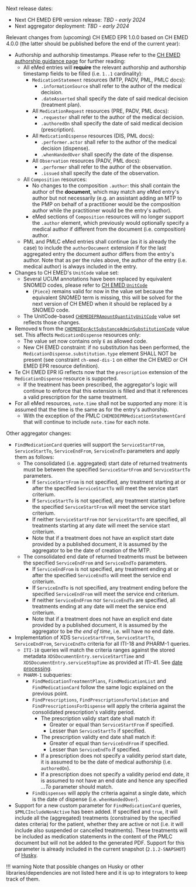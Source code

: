Next release dates:

- Next CH EMED EPR version release: *TBD - early 2024*
- Next aggregator deployment: *TBD - early 2024*


Relevant changes from (upcoming) CH EMED EPR 1.0.0 based on CH EMED 4.0.0 (the latter should be published before the end of the current year):

  - Authorship and authorship timestamps. Please refer to the [CH EMED authorship guidance page](https://build.fhir.org/ig/hl7ch/ch-emed/authorship.html) for further reading:
    - All eMed entries will **require** the relevant authorship and authorship timestamp fields to be filled (i.e. `1..1` cardinality):
      - `MedicationStatement` resources (MTP, PADV, PML, PMLC docs):
		- `.informationSource` shall refer to the author of the medical decision.
		- `.dateAsserted` shall specify the date of said medical decision (treatment plan).
	  - All `MedicationRequest` resources (PRE, PADV, PML docs):
		- `.requester` shall refer to the author of the medical decision.
		- `.authoredOn` shall specify the date of said medical decision (prescription).
	  - All `MedicationDispense` resources (DIS, PML docs):
		- `.performer.actor` shall refer to the author of the medical decision (dispense).
		- `.whenHandedOver` shall specify the date of the dispense.
	  - All `Observation` resources (PADV, PML docs):
		- `.performer` shall refer to the author of the observation.
		- `.issued` shall specify the date of the observation.
	- All `Composition` resources:
	  - No changes to the composition `.author`: this shall contain the author of the **document**, which may match any eMed entry's author but not necessarily (e.g. an assistant adding an MTP to the PMP on behalf of a practitioner would be the composition author while the practitioner would be the entry's author).
	  - eMed sections of `Composition` resources will no longer support the `.author` element, which previously would optionally specify a medical author if different from the document (i.e. composition) author.
	- PML and PMLC eMed entries shall continue (as it is already the case) to include the `authorDocument` extension if for the last aggregated entry the document author differs from the entry's author. Note that as per the rules above, the author of the entry (i.e. medical author) is always included in the entry.
  - Changes to CH EMED's `UnitCode` value set:
	- Several UCUM annotations have been replaced by equivalent SNOMED codes, please refer to [CH EMED `UnitCode`](https://build.fhir.org/ig/hl7ch/ch-emed/ValueSet-UnitCode.html)
      - `{Piece}` remains valid for now in the value set because the equivalent SNOMED term is missing, this will be solved for the next version of CH EMED when it should be replaced by a SNOMED code.
	- The UnitCode-based [`CHEMEDEPRAmountQuantityUnitCode`](https://build.fhir.org/ig/CARA-ch/ch-emed-epr/ValueSet-ch-emed-epr-amount-quantity-unit-code.html) value set reflects those changes.
  - Removed `N` from the [`CHEMEDEprActSubstanceAdminSubstitutionCode`](https://build.fhir.org/ig/CARA-ch/ch-emed-epr/ValueSet-ch-emed-epr-amount-quantity-unit-code.html) value set. This affects `MedicationDispense` resources only:
	- The value set now contains only `E` as allowed code.
	- New CH EMED constraint: if no substitution has been performed, the `MedicationDispense.substitution.type` element SHALL NOT be present (see constraint `ch-emed-dis-1` on either the  CH EMED or CH EMED EPR resource definition).
  - Te CH EMED EPR IG reflects now that the `prescription` extension of the `MedicationDispense` resource is supported. 
	- If the treatment has been prescribed, the aggregator's logic will continue to enforce that this extension is filled and that it references a valid prescription for the same treatment.
  - For all eMed resources, `note.time` shall not be supported any more: it is assumed that the time is the same as for the entry's authorship.
	- With the exception of the PMLC `CHEMEDEPRMedicationStatementCard` that will continue to include `note.time` for each note.


Other aggregator changes:

- `FindMedicationCard` queries will support the `ServiceStartFrom`, `ServiceStartTo`, `ServiceEndFrom`, `ServiceEndTo` parameters and apply them as follows:
  - The consolidated (i.e. aggregated) start date of returned treatments must be between the specified `ServiceStartFrom` and `ServiceStartTo` parameters.
    - If `ServiceStartFrom` is not specified, any treatment starting at or after the specified `ServiceStartTo` will meet the service start criterium.
	- If `ServiceStartTo` is not specified,  any treatment starting before the specified `ServiceStartFrom` will meet the service start criterium.
	- If neither `ServiceStartFrom` nor `ServiceStartTo` are specified, all treatments starting at any date will meet the service start criterium.
	- Note that if a treatment does not have an explicit start date provided by a published document, it is assumed by the aggregator to be the date of creation of the MTP.
  - The consolidated end date of returned treatments must be between the specified `ServiceEndFrom` and `ServiceEndTo` parameters.
    - If `ServiceEndFrom` is not specified, any treatment ending at or after the specified `ServiceEndTo` will meet the service end criterium.
	- If `ServiceEndTo` is not specified,  any treatment ending before the specified `ServiceEndFrom` will meet the service end criterium.
	- If neither `ServiceEndFrom` nor `ServiceEndTo` are specified, all treatments ending at any date will meet the service end criterium.
	- Note that if a treatment does not have an explicit end date provided by a published document, it is assumed by the aggregator to be *the end of time*, i.e. will have no end date.
- Implementation of XDS `ServiceStartFrom`, `ServiceStartTo`, `ServiceEndFrom`, `ServiceEndTo` criteria for all ITI-18 and PHARM-1 queries.
  - `ITI-18` queries will match the criteria ranges against the stored metadata `XDSDocumentEntry.serviceStartTime` and `XDSDocumentEntry.serviceStopTime` as provided at ITI-41. See [date processing](transactions/date_processing.md).
  - `PHARM-1` subqueries:
    - `FindMedicationTreatmentPlans`, `FindMedicationList` and `FindMedicationCard` follow the same logic explained on the previous point.
	- `FindPrescriptions`, `FindPrescriptionsForValidation` and `FindPrescriptionsForDispense` will apply the criteria against the consolidated prescription's validity period. 
		- The prescription validy start date shall match if:
			- Greater or equal than `ServiceStartFrom` if specified.
			- Lesser than `ServiceStartTo` if specified.
		- The prescription validty end date shall match if:
			- Greater of equal than `ServiceEndFrom` if specified.
			- Lesser than `ServiceEndTo` if specified.
		- If a prescription does not specify a validity period start date, it is assumed to be the date of medical authorship (i.e. `authoredOn`).
		- If a prescription does not specify a validity period end date, it is assumed to not have an end date and hence any specified *...To* parameter should match.
	- `FindDispenses` will apply the criteria against a single date, which is the date of dispense (i.e. `whenHandedOver`).
- Support for a new custom parameter for `FindMedicationCard` queries, `$PMLCIncludeNonActive` has been added. If specified and `true`, it will include all the (aggregated) treatments (constrained by the specified dates criteria) for the patient, whether they are active or not (i.e. it will include also suspended or cancelled treatments). These treatments will be included as medication statements in the content of the PMLC document but will not be added to the generated PDF. Support for this parameter is already included in the current snapshot (`2.1.2-SNAPSHOT`) of [Husky](https://github.com/project-husky/husky).


!!! warning
  Note that possible changes on Husky or other libraries/dependencies are not listed here and it is up to integrators to keep track of them.
